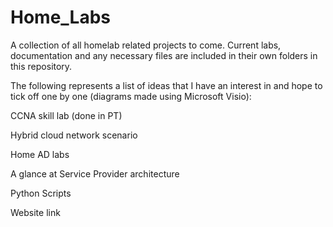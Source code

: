 # Home_Labs
A collection of all homelab related projects to come. Current labs, documentation and any necessary files are included in their own folders in this repository. 


The following represents a list of ideas that I have an interest in and hope to tick off one by one (diagrams made using Microsoft Visio):

CCNA skill lab (done in PT)

Hybrid cloud network scenario

Home AD labs

A glance at Service Provider architecture 

Python Scripts

Website link
